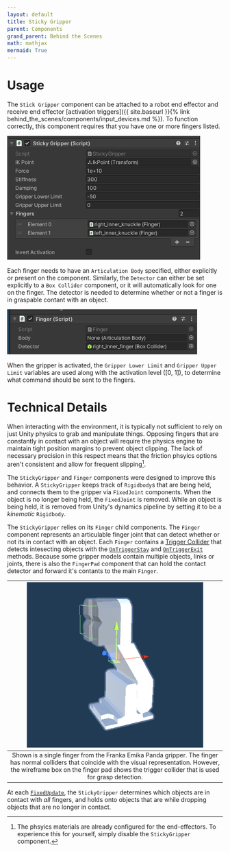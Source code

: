 ```yaml
---
layout: default
title: Sticky Gripper
parent: Components
grand_parent: Behind the Scenes
math: mathjax
mermaid: True
---
```


# Usage

The ```Stick Gripper``` component can be attached to a robot end effector and receive end effector [activation triggers]({{ site.baseurl }}{% link behind_the_scenes/components/input_devices.md %}). To function correctly, this component requires that you have one or more fingers listed.

![Sticky Gripper Example](/assets/imgs/2022-04-27-10-35-12.png)

Each finger needs to have an ```Articulation Body``` specified, either explicitly or present on the component. Similarly, the ```Detector``` can either be set explicitly to a ```Box Collider``` component, or it will automatically look for one on the finger. The detector is needed to determine whether or not a finger is in graspable contant with an object. 

![Finger](/assets/imgs/2022-04-27-10-36-33.png)

When the gripper is activated, the ```Gripper Lower Limit``` and ```Gripper Upper Limit``` variables are used along with the activation level ([0, 1]), to determine what command should be sent to the fingers. 


# Technical Details

When interacting with the environment, it is typically not sufficient to rely on just Unity physics to grab and manipulate things. Opposing fingers that are constantly in contact with an object will require the physics engine to maintain tight position margins to prevent object clipping. The lack of necessary precision in this respect means that the friction phsyics options aren't consistent and allow for frequent slipping[^1].

The ```StickyGripper``` and ```Finger``` components were designed to improve this behavior. A ```StickyGripper``` keeps track of ```Rigidbody```s that are being held, and connects them to the gripper via ```FixedJoint``` components. When the object is no longer being held, the ```FixedJoint``` is removed. While an object is being held, it is removed from Unity's dynamics pipeline by setting it to be a *kinematic* ```Rigidbody```. 

The ```StickyGripper``` relies on its ```Finger``` child components. The ```Finger``` component represents an articulable finger joint that can detect whether or not its in contact with an object. Each ```Finger``` contains a [Trigger Collider](https://docs.unity3d.com/ScriptReference/Collider.html) that detects intesecting objects with the [```OnTriggerStay```](https://docs.unity3d.com/ScriptReference/Collider.OnTriggerStay.html) and [```OnTriggerExit```](https://docs.unity3d.com/ScriptReference/Collider.OnTriggerExit.html) methods. Because some gripper models contain multiple objects, links or joints, there is also the ```FingerPad``` component that can hold the contact detector and forward it's contants to the main ```Finger```. 

| ![Franka Emika Panda Gripper Finger](/assets/imgs/2022-04-22-10-37-41.png) | 
|:--:|
| Shown is a single finger from the Franka Emika Panda gripper. The finger has normal colliders that coincide with the visual representation. However, the wireframe box on the finger pad shows the trigger collider that is used for grasp detection. |


At each [```FixedUpdate```](https://docs.unity3d.com/ScriptReference/MonoBehaviour.FixedUpdate.html), the ```StickyGripper``` determines which objects are in contact with *all* fingers, and holds onto objects that are while dropping objects that are no longer in contact.


[^1]: The phsyics materials are already configured for the end-effectors. To experience this for yourself, simply disable the ```StickyGripper``` component.